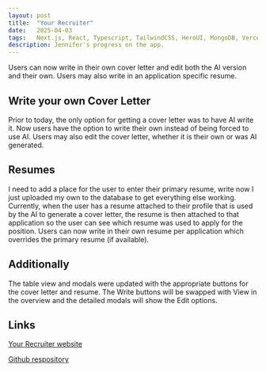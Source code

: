```yaml
---
layout: post
title:  "Your Recruiter"
date:   2025-04-03
tags:   Next.js, React, Typescript, TailwindCSS, HeroUI, MongoDB, Vercel, OpenAI
description: Jennifer's progress on the app.
---
```


Users can now write in their own cover letter and edit both the AI version and their own. Users may also write in an application specific resume.

<h2>Write your own Cover Letter</h2>

Prior to today, the only option for getting a cover letter was to have AI write it. Now users have the option to write their own instead of being forced to use AI. Users may also edit the cover letter, whether it is their own or was AI generated.

<h2>Resumes</h2>

I need to add a place for the user to enter their primary resume, write now I just uploaded my own to the database to get everything else working. Currently, when the user has a resume attached to their profile that is used by the AI to generate a cover letter, the resume is then attached to that application so the user can see which resume was used to apply for the position. Users can now write in their own resume per application which overrides the primary resume (if available).

<h2>Additionally</h2>

The table view and modals were updated with the appropriate buttons for the cover letter and resume. The Write buttons will be swapped with View in the overview and the detailed modals will show the Edit options.

<h2>Links</h2>

<a href="https://your-recruiter.vercel.app">Your Recruiter website</a>

<a href="https://github.com/JennHaggerty/your-recruiter">Github respository</a>